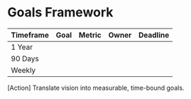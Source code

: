 # Goals Framework

| Timeframe | Goal | Metric | Owner | Deadline |
|-----------|------|--------|-------|----------|
| 1 Year    |      |        |       |          |
| 90 Days   |      |        |       |          |
| Weekly    |      |        |       |          |

[Action] Translate vision into measurable, time-bound goals.
